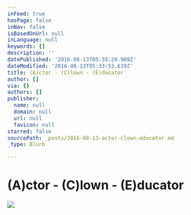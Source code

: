 ```yaml
---
inFeed: true
hasPage: false
inNav: false
isBasedOnUrl: null
inLanguage: null
keywords: []
description: ''
datePublished: '2016-08-13T05:35:20.969Z'
dateModified: '2016-08-13T05:33:53.639Z'
title: (A)ctor - (C)lown - (E)ducator
author: []
via: {}
authors: []
publisher:
  name: null
  domain: null
  url: null
  favicon: null
starred: false
sourcePath: _posts/2016-08-13-actor-clown-educator.md
_type: Blurb

---
```

# (A)ctor - (C)lown - (E)ducator
![](https://the-grid-user-content.s3-us-west-2.amazonaws.com/e1e14bf7-4826-4ecc-a0d5-e84361fcde7d.jpg)